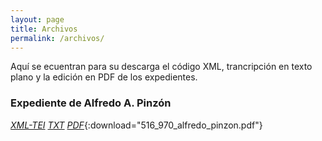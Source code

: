 ```yaml
---
layout: page
title: Archivos
permalink: /archivos/
---
```


Aquí se ecuentran para su descarga el código XML, trancripción en texto plano y la edición en PDF de los expedientes. 

### Expediente de Alfredo A. Pinzón

[*XML-TEI*]()  [*TXT*]() [*PDF*](https://github.com/jairotami/veteranos-mil-dias/blob/gh-pages/_downloads/516_970_alfredo_pinzon.pdf){:download="516_970_alfredo_pinzon.pdf"}





